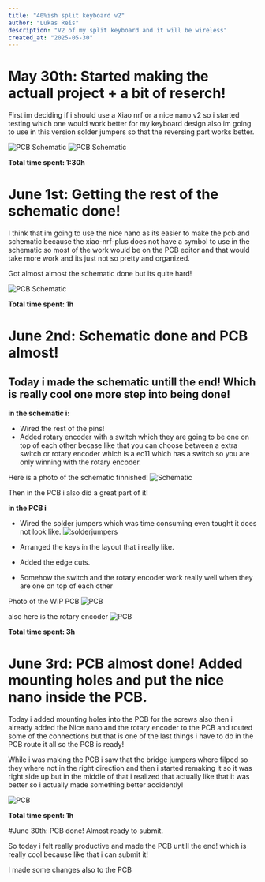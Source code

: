 ```yaml
---
title: "40%ish split keyboard v2"
author: "Lukas Reis"
description: "V2 of my split keyboard and it will be wireless"
created_at: "2025-05-30"
---
```


# May 30th: Started making the actuall project + a bit of reserch!

First im deciding if i should use a Xiao nrf or a nice nano v2 so i started testing which one would work better for my keyboard design also im going to use in this version solder jumpers so that the reversing part works better.

![PCB Schematic](https://hc-cdn.hel1.your-objectstorage.com/s/v3/095640c8be91cadb640723673e960285e6a39357_screenshot_20250530_161515.png)
![PCB Schematic](https://hc-cdn.hel1.your-objectstorage.com/s/v3/a858827925cc827f60649567fa250b228190e578_screenshot_20250530_161506.png)

**Total time spent: 1:30h**

# June 1st: Getting the rest of the schematic done!

I think that im going to use the nice nano as its easier to make the pcb and schematic because the xiao-nrf-plus does not have a symbol to use in the schematic so most of the work would be on the PCB editor and that would take more work and its just not so pretty and organized.

Got almost almost the schematic done but its quite hard!

![PCB Schematic](https://hc-cdn.hel1.your-objectstorage.com/s/v3/6876ec6468606facc6fd5928c0ef354766d43747_screenshot_20250601_132314.png)

**Total time spent: 1h**

# June 2nd: Schematic done and PCB almost!

## Today i made the schematic untill the end! Which is really cool one more step into being done!

**in the schematic i:**
  - Wired the rest of the pins!
  - Added rotary encoder with a switch which they are going to be one on top of each other becase like that you can choose between a extra switch or rotary encoder which is a ec11 which has a switch so you are only winning with the rotary encoder.

Here is a photo of the schematic finnished!
![Schematic](https://hc-cdn.hel1.your-objectstorage.com/s/v3/9fbb77426b4825ca356e344af6a9c1b08c81db1b_screenshot_20250602_181458.png)


Then in the PCB i also did a great part of it!

**in the PCB i**
  - Wired the solder jumpers which was time consuming even tought it does not look like.
  ![solderjumpers](https://hc-cdn.hel1.your-objectstorage.com/s/v3/589fcdb464c81dc1e592a9e40315c1d9eca2ba40_screenshot_20250602_181319.png)

  - Arranged the keys in the layout that i really like.
  - Added the edge cuts.
  - Somehow the switch and the rotary encoder work really well when they are one on top of each other

Photo of the WIP PCB
![PCB](https://hc-cdn.hel1.your-objectstorage.com/s/v3/74ccf48eb57b8f6e26eb956aebd7dca3b59b55a9_screenshot_20250602_183218.png)

also here is the rotary encoder
![PCB](https://hc-cdn.hel1.your-objectstorage.com/s/v3/80ddf41bc9bef5bb97d3526e36137420d803b19e_screenshot_20250602_181337.png)

**Total time spent: 3h**

# June 3rd: PCB almost done! Added mounting holes and put the nice nano inside the PCB.

Today i added mounting holes into the PCB for the screws also then i already added the Nice nano and the rotary encoder to the PCB and routed some of the connections but that is one of the last things i have to do in the PCB route it all so the PCB is ready!

While i was making the PCB i saw that the bridge jumpers where filped so they where not in the right direction and then i started remaking it so it was right side up but in the middle of that i realized that actually like that it was better so i actually made something better accidently!

![PCB](https://hc-cdn.hel1.your-objectstorage.com/s/v3/d79806022b9edf9e8859842ea95c26b55c54f02c_screenshot_20250603_105227.png)

**Total time spent: 1h**

#June 30th: PCB done! Almost ready to submit.

So today i felt really productive and made the PCB untill the end! which is really cool because like that i can submit it!

I made some changes also to the PCB 
